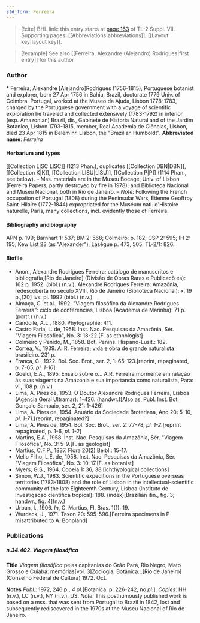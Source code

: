 ```yaml
---
std_form: Ferreira
---
```


> [!cite] BHL link: this entry starts at [page 163](https://www.biodiversitylibrary.org/page/33259667) of TL-2 Suppl. VII.
> Supporting pages: [[Abbreviations|abbreviations]], [[Layout key|layout key]].

> [!example] See also [[Ferreira, Alexandre (Alejandro) Rodrigues|first entry]] for this author

### Author

\* Ferreira, Alexandre \[Alejandro\]Rodrigues (1756-1815), Portuguese botanist and explorer, born 27 Apr 1756 in Bahia, Brazil, doctorate 1779 Univ. of Coimbra, Portugal, worked at the Museo da Ajuda, Lisbon 1778-1783, charged by the Portuguese government with a voyage of scientific exploration he traveled and collected extensively (1783-1792) in interior (esp. Amazonian) Brazil, dir., Gabinete de Historia Natural and of the Jardim Botanico, Lisbon 1793-1815, member, Real Academia de Ciências, Lisbon, died 23 Apr 1815 in Belem nr. Lisbon, the "Brazilian Humboldt". 
**Abbreviated name**: *Ferreira*

#### Herbarium and types

[[Collection LISC|LISC]] (1213 Phan.), duplicates [[Collection DBN|DBN]], [[Collection K|K]], [[Collection LISU|LISU]], [[Collection P|P]] (1114 Phan., see below). – Mss. materials are in the Museu Bocage, Univ. of Lisbon (Ferreira Papers, partly destroyed by fire in 1978); and Biblioteca Nacional and Museu Nacional, both in Rio de Janeiro. – *Note*: Following the French occupation of Portugal (1808) during the Peninsular Wars, Étienne Geoffroy Saint-Hilaire (1772-1844) expropriated for the Muséum natl. d'Histoire naturelle, Paris, many collections, incl. evidently those of Ferreira.

#### Bibliography and biography

APN p. 199; Barnhart 1: 537; BM 2: 568; Colmeiro: p. 182; CSP 2: 595; IH 2: 195; Kew List 23 (as "Alexander"); Lasègue p. 473, 505; TL-2/1: 826.

#### Biofile

- Anon., Alexandre Rodrigues Ferreira; catálogo de manuscritos e bibliografia,\[Rio de Janeiro\] (Divisão de Obras Raras e Publicacõ es): 162 p. 1952. (bibl.) (n.v.); Alexandre Rodrigues Ferreira: Amazônia, redescoberta no século XVIII, Rio de Janeiro (Biblioteca Nacional): x, 19 p.,\[20\] lvs. pl. 1992 (bibl.) (n.v.)
- Almaça, C. et al., 1992. "Viagem filosófica da Alexandre Rodrigues Ferreira": ciclo de conferências, Lisboa (Academia de Marinha): 71 p. (portr.) (n.v.)
- Candolle, A.L., 1880. Phytographie: 411.
- Castro Faria, L. de, 1958. Inst. Nac. Pesquisas da Amazônia, Sér. "Viagem Filosófica", No. 3: 18-22.\[F. as ethnologist\]
- Colmeiro y Penido, M., 1858. Bot. Penins. Hispano-Lusit.: 182.
- Correa, V., 1939. A. R. Ferreira; vida e obra de grande naturalista brasileiro. 231 p.
- França, C., 1922. Bol. Soc. Brot., ser. 2, 1: 65-123.\[reprint, repaginated, p. 7-65, *pl. 1-10*\]
- Goeldi, E.A., 1895. Ensaio sobre o... A.R. Ferreira mormente em ralação ás suas viagems na Amazonia e sua importancia como naturalista, Para: vii, 108 p. (n.v.)
- Lima, A. Pires de, 1953. O Doutor Alexandre Rodrigues Ferreira, Lisboa (Agencia Geral Ultramar): 1-426. (handwr.)\[Also as, Publ. Inst. Bot. Gonçalo Sampaio, ser. 2, 21: 1-426\]
- Lima, A. Pires de, 1954. Anuário da Sociedade Broteriana, Ano 20: 5-10, *pl*. *1-71*.\[reprint, repaginated?\]
- Lima, A. Pires de, 1954. Bol. Soc. Brot., ser. 2: 77-78, *pl. 1-2.*\[reprint repaginated, p. 1-6, *pl. 1-2*\]
- Martins, E.A., 1958. Inst. Nac. Pesquisas da Amazônia, Sér. "Viagem Filosófica", No. 3: 5-9.\[F. as geologist\]
- Martius, C.F.P., 1837. Flora 20(2) Beibl.: 15-17.
- Mello Filho, L.E. de, 1958. Inst. Nac. Pesquisas da Amazônia, Sér. "Viagem Filosófica", No. 3: 10-17.\[F. as botanist\]
- Myers, G.S., 1964. Copeia 1: 36, 38.\[ichthyological collections\]
- Simon, W.J., 1983. Scientific expeditions in the Portuguese overseas territories (1783-1808) and the role of Lisbon in the intellectual-scientific community of the late Eighteenth Century, Lisboa (Instituto de investigacao cientifica tropical): 188. (index)\[Brazilian itin., fig. 3; handwr., fig. 4\](n.v.)
- Urban, I., 1906. *In*, C. Martius, Fl. Bras. 1(1): 19.
- Wurdack, J., 1971. Taxon 20: 595-596.\[Ferreira specimens in P misattributed to A. Bonpland\]

### Publications

##### n.34.402. Viagem filosófica

**Title**
*Viagem filosófica* pelas capitanias do Grão Pará, Rio Negro, Mato Grosso e Cuiabá: memórias\[vol. 3\]Zoologia, Botânica...\[Rio de Janeiro\](Conselho Federal de Cultura) 1972. Oct.

**Notes**
*Publ*.: 1972, 246 p., *4 pl*.\[Botanica: p. 226-242, no *pl*.\]. *Copies*: HH (n.v.), LC (n.v.), NY (n.v.), US.
*Note*: This posthumously published work is based on a mss. that was sent from Portugal to Brazil in 1842, lost and subsequently rediscovered in the 1970s at the Museu Nacional of Rio de Janeiro.

